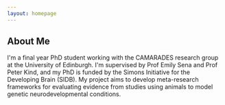 ```yaml
---
layout: homepage
---
```


## About Me

I'm a final year PhD student working with the CAMARADES research group at the University of Edinburgh. I'm supervised by Prof Emily Sena and Prof Peter Kind, and my PhD is funded by the Simons Initiative for the Developing Brain (SIDB). My project aims to develop meta-research frameworks for evaluating evidence from studies using animals to model genetic neurodevelopmental conditions.

<!-- {% include_relative _includes/publications.md %} -->

<!-- {% include_relative _includes/services.md %} -->
